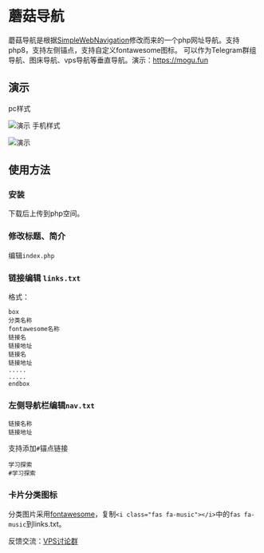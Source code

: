# 蘑菇导航
蘑菇导航是根据[SimpleWebNavigation](https://github.com/KrunkZhou/SimpleWebNavigation)修改而来的一个php网址导航。支持php8，支持左侧锚点，支持自定义fontawesome图标。
可以作为Telegram群组导航、图床导航、vps导航等垂直导航。演示：https://mogu.fun
## 演示
pc样式

![演示](https://mogu.fun/img/pc.png)
手机样式

![演示](https://mogu.fun/img/phone.png)

## 使用方法
### 安装
下载后上传到php空间。
### 修改标题、简介
编辑`index.php`

### 链接编辑 `links.txt`

格式：
```
box
分类名称
fontawesome名称
链接名
链接地址
链接名
链接地址
.....
.....
endbox
```
### 左侧导航栏编辑`nav.txt` 
```
链接名称
链接地址
```

支持添加`#`锚点链接
```
学习探索
#学习探索
```

### 卡片分类图标

分类图片采用[fontawesome](https://fontawesome.com)，复制`<i class="fas fa-music"></i>`中的`fas fa-music`到links.txt。


反馈交流：[VPS讨论群](https://t.me/vpsqun)
